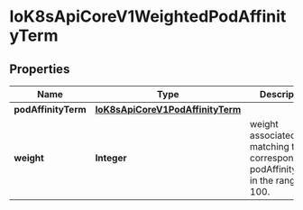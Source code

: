 

# IoK8sApiCoreV1WeightedPodAffinityTerm

## Properties

Name | Type | Description | Notes
------------ | ------------- | ------------- | -------------
**podAffinityTerm** | [**IoK8sApiCoreV1PodAffinityTerm**](IoK8sApiCoreV1PodAffinityTerm.md) |  |  [optional]
**weight** | **Integer** | weight associated with matching the corresponding podAffinityTerm, in the range 1-100. |  [optional]



